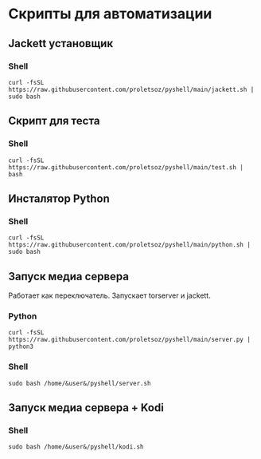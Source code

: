 # Cкрипты для автоматизации
## Jackett установщик
### Shell
```curl -fsSL https://raw.githubusercontent.com/proletsoz/pyshell/main/jackett.sh | sudo bash```
## Скрипт для теста
### Shell
```curl -fsSL https://raw.githubusercontent.com/proletsoz/pyshell/main/test.sh | bash```
## Инсталятор Python
### Shell
```curl -fsSL https://raw.githubusercontent.com/proletsoz/pyshell/main/python.sh | sudo bash```
## Запуск медиа сервера
Работает как переключатель. Запускает torserver и jackett.
### Python
```curl -fsSL https://raw.githubusercontent.com/proletsoz/pyshell/main/server.py | python3```
### Shell
```sudo bash /home/&user&/pyshell/server.sh```
## Запуск медиа сервера + Kodi
### Shell
```sudo bash /home/&user&/pyshell/kodi.sh```




